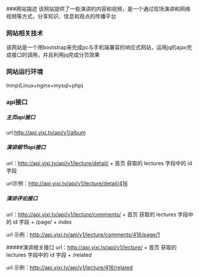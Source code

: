 ###网站描述
该网站提供了一些演讲的内容和视频，是一个通过现场演讲和网络视频等方式，分享知识、信息和观点的传播平台

### 网站相关技术
该网站是一个用bootstrap来完成pc与手机端兼容的响应式网站，运用jq的ajax完成接口的调用，并且利用jq完成分页效果

### 网站运行环境
lnmp(Linux+nginx+mysql+php)



### api接口

##### 主页api接口
url:http://api.yixi.tv/api/v1/album

##### 演讲细节api接口
url：http://api.yixi.tv/api/v1/lecture/detail/ + 首页 获取的 lectures 字段中的 id 字段

url示例：http://api.yixi.tv/api/v1/lecture/detail/416

##### 演讲评论接口
url：http://api.yixi.tv/api/v1/lecture/comments/ + 首页 获取的 lectures 字段中的 id 字段 + /page/ + index

url 示例：http://api.yixi.tv/api/v1/lecture/comments/416/page/1

#####演讲相关接口
url：http://api.yixi.tv/api/v1/lecture/ + 首页 获取的 lectures 字段中的 id 字段 + /related

url 示例：http://api.yixi.tv/api/v1/lecture/416/related